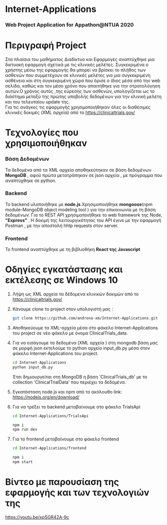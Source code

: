 # Internet-Applications
### Web Project Application for Appathon@NTUA 2020

# Περιγραφή Project 

Στα πλαίσια του μαθήματος Διαδίκτυο και Εφαρμογές αναπτύχθηκε μια δικτυακή εφαρμογή  σχετικά με τις κλινικές μελέτες. Συγκεκριμένα ο χρήστης μέσω της εφαρμογής θα μπορεί να βρίσκει το πλήθος των ασθενών που συμμετέχουν σε κλινικές μελέτες για μια συγκεκριμένη ασθένεια και στη συγκεκριμένη  χώρα  που όρισε ο ίδιος μέσα από την web σελίδα, καθώς και τον μέσο χρόνο που απαιτήθηκε για την στρατολόγηση αυτών.Ο χρόνος αυτός ,της εύρεσης των ασθενών, υπολογίζεται ως το διάστημα μεταξύ της πρώτης υποβολής δεδομένων για την κλινική μελέτη και του τελευταίου update της.  
Για τις ανάγκες τις εφαρμογής χρησιμοποιήθηκαν όλες οι διαθέσιμες κλινικές
δοκιμές (XML αρχεία) από το https://clinicaltrials.gov/

# Τεχνολογίες που χρησιμοποιήθηκαν

### Βάση Δεδομένων
Τα δεδομένα από τα XML αρχεία  αποθηκεύτηκαν σε βάση δεδομένων **MongoDB** , αφού πρώτα μετατράπηκαν σε json αρχεία , με πρόγραμμα που αναπτύχθηκε σε python.
### Backend
Το backend υλοποιήθηκε με **node.js**.Χρησιμοποιήθηκε **mongoose**(npm module-MongoDB object modeling tool ) για την επικοινωνία με τη βάση δεδομένων. Για τo REST API χρησιμοποιήθηκε το web framework της Node, **"Express"** . H δοκιμή της λειτουργικότητας του API έγινε με  την εφαρμογή Postman , με την αποστολή hhtp requests στον server. 
### Frontend 
To frontend αναπτύχθηκε με τη βιβλιοθήκη **React της Javascript**

# Οδηγίες εγκατάστασης και εκτέλεσης σε Windows 10 
1. Λήψη ως XML αρχεία τα δέδομενα κλινικών δοκιμών από το  https://clinicaltrials.gov/

2. Κάνουμε clone το project στον υπολογιστή μας : 
   ```bash
   git clone https://github.com/androna-xm/Internet-Applications.git
   ```
   
3. Αποθηκεύουμε τα XML-αρχεία μέσα στο φάκελο Internet-Applications του project σε νέο φάκελο με όνομα ClinicalTrials_data.

4. Για να εισάγουμε τα δεδομένα (XML αρχεία ) στη mongodb βάση μας σε μορφή json εκτελούμε το python αρχείο input_db.py μέσα στον φάκελο Internet-Applications του project.
   ```bash
   cd Internet-Applications
   python input_db.py
   ```
   Έτσι δημιουργείται στη MongoDB η βάση 'ClinicalTrials_db' με το collection 'ClinicalTrialData' που περιέχει τα δεδομένα. 

5. Εγκατάσταση node.js και npm από το ακόλουθο link: https://nodejs.org/en/download/
   
6. Για να τρέξει το backend  μεταβαίνουμε στο φάκελο TrialsApi
   ```bash 
   cd Internet-Applications/TrialsApi
   ```
   
   ```bash
   npm i
   npm run dev
   ```
7. Για τo frontend μεταβαίνουμε στο φάκελο frontend 
   ```bash 
   cd Internet-Applications/frontend
   ```
   ```bash
   npm i
   npm start
   ```
# Βίντεο με παρουσίαση της εφαρμογής και των τεχνολογιών της
   
   https://youtu.be/xpSGR42A-9c
   
